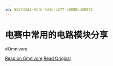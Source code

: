 ```yaml
---
id: 5337d3d3-91fb-4d4c-a277-c8880bd59972
---
```


# 电赛中常用的电路模块分享
#Omnivore

[Read on Omnivore](https://omnivore.app/me/-18ee0962c8e)
[Read Original](https://mp.weixin.qq.com/s/OFMhXsTsckpel3jROJBH_Q)

